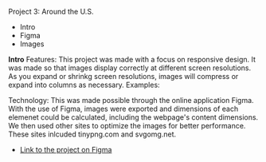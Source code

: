 Project 3: Around the U.S.

- Intro
- Figma
- Images

**Intro**
Features:
This project was made with a focus on responsive design. It was made so that images display correctly at different screen resolutions. As you expand or shrinkg screen resolutions, images will compress or expand into columns as necessary.
Examples:

Technology:
This was made possible through the online application Figma. With the use of Figma, images were exported and dimensions of each elemenet could be calculated, including the webpage's content dimensions. We then used other sites to optimize the images for better performance. These sites inlcuded tinypng.com and svgomg.net.

- [Link to the project on Figma](https://www.figma.com/file/ii4xxsJ0ghevUOcssTlHZv/Sprint-3%3A-Around-the-US?node-id=0%3A1)
